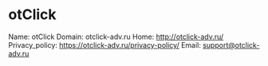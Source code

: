 
# otClick

Name: otClick
Domain: otclick-adv.ru
Home: http://otclick-adv.ru/
Privacy_policy: https://otclick-adv.ru/privacy-policy/
Email: support@otclick-adv.ru
